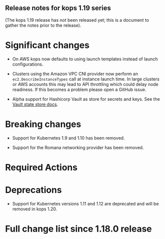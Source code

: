 ## Release notes for kops 1.19 series

(The kops 1.19 release has not been released yet; this is a document to gather the notes prior to the release).

# Significant changes

* On AWS kops now defaults to using launch templates instead of launch configurations.

* Clusters using the Amazon VPC CNI provider now perform an `ec2.DescribeInstanceTypes` call at instance launch time. In large clusters or AWS accounts this may lead to API throttling which could delay node readiness. If this becomes a problem please open a GitHub issue.

* Alpha support for Hashicorp Vault as store for secrets and keys. See the [Vault state store docs](/state/#vault-vault).
  
# Breaking changes

* Support for Kubernetes 1.9 and 1.10 has been removed.

* Support for the Romana networking provider has been removed.

# Required Actions

# Deprecations

* Support for Kubernetes versions 1.11 and 1.12 are deprecated and will be removed in kops 1.20.

# Full change list since 1.18.0 release
